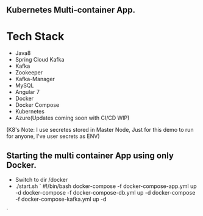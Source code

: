 ## Kubernetes Multi-container App.
# Tech Stack
* Java8
* Spring Cloud Kafka
* Kafka
* Zookeeper
* Kafka-Manager
* MySQL
* Angular 7
* Docker
* Docker Compose
* Kubernetes
* Azure(Updates coming soon with CI/CD WIP)

(K8's Note: I use secretes stored in Master Node, Just for this demo to run for anyone, I've user secrets as ENV)

## Starting the multi container App using only Docker.
- Switch to dir /docker
- ./start.sh
`
#!/bin/bash
docker-compose -f docker-compose-app.yml up -d
docker-compose -f docker-compose-db.yml up -d
docker-compose -f docker-compose-kafka.yml up -d

`